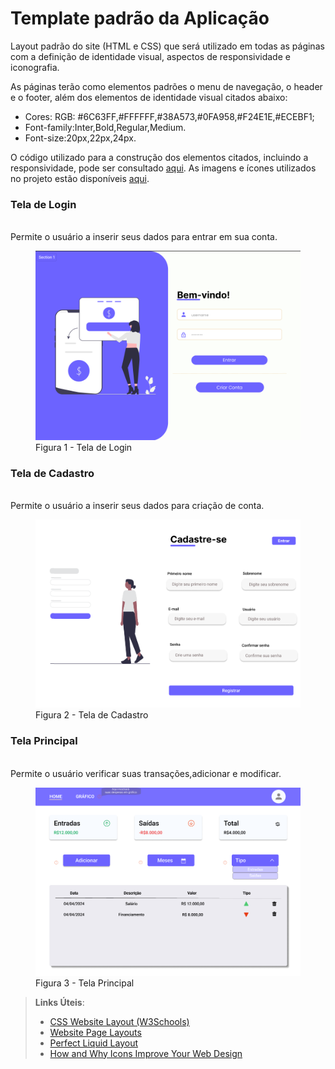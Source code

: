 # Template padrão da Aplicação

Layout padrão do site (HTML e CSS) que será utilizado em todas as páginas com a definição de identidade visual, aspectos de responsividade e iconografia.

As páginas terão como elementos padrões o menu de navegação, o header e o footer, além dos elementos de identidade visual citados abaixo:

<ul>
<li>Cores: RGB: #6C63FF,#FFFFFF,#38A573,#0FA958,#F24E1E,#ECEBF1;</li>
<li>Font-family:Inter,Bold,Regular,Medium.</li>
<li>Font-size:20px,22px,24px. </li>
</ul>
    
O código utilizado para a construção dos elementos citados, incluindo a responsividade, pode ser consultado <a href="https://github.com/ICEI-PUC-Minas-PMV-ADS/pmv-ads-2024-1-e1-proj-web-t10-pmv-ads-2024-1-e1-proj-financeiro/tree/main/codigo-fonte">aqui</a>. As imagens e ícones utilizados no projeto estão disponíveis <a href="https://github.com/ICEI-PUC-Minas-PMV-ADS/pmv-ads-2024-1-e1-proj-web-t10-pmv-ads-2024-1-e1-proj-financeiro/tree/main/documentos/img">aqui</a>.

 <h3>Tela de Login</h3>

<br>Permite o usuário a inserir seus dados para entrar em sua conta.<br>

<figure> 
  <img src="https://github.com/ICEI-PUC-Minas-PMV-ADS/pmv-ads-2024-1-e1-proj-web-t10-pmv-ads-2024-1-e1-proj-financeiro/blob/main/documentos/img/Tela_login2.png">
  <figcaption> Figura 1 - Tela de Login
</figure>

 <h3>Tela de Cadastro</h3>

<br>Permite o usuário a inserir seus dados para criação de conta.<br>

<figure> 
  <img src="https://github.com/ICEI-PUC-Minas-PMV-ADS/pmv-ads-2024-1-e1-proj-web-t10-pmv-ads-2024-1-e1-proj-financeiro/blob/main/documentos/img/Tela_cadastro2.png">
  <figcaption> Figura 2 - Tela de Cadastro
</figure>

 <h3>Tela Principal</h3>

<br>Permite o usuário verificar suas transações,adicionar e modificar.<br>

<figure> 
  <img src="https://github.com/ICEI-PUC-Minas-PMV-ADS/pmv-ads-2024-1-e1-proj-web-t10-pmv-ads-2024-1-e1-proj-financeiro/blob/main/documentos/img/Tela_principal2.png">
  <figcaption> Figura 3 - Tela Principal
</figure>

> **Links Úteis**:
>
> - [CSS Website Layout (W3Schools)](https://www.w3schools.com/css/css_website_layout.asp)
> - [Website Page Layouts](http://www.cellbiol.com/bioinformatics_web_development/chapter-3-your-first-web-page-learning-html-and-css/website-page-layouts/)
> - [Perfect Liquid Layout](https://matthewjamestaylor.com/perfect-liquid-layouts)
> - [How and Why Icons Improve Your Web Design](https://usabilla.com/blog/how-and-why-icons-improve-you-web-design/)
